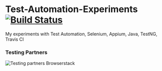 # Test-Automation-Experiments [![Build Status](https://travis-ci.org/deadnight7/Test-Automation-Experiments.svg?branch=master)](https://travis-ci.org/deadnight7/Test-Automation-Experiments)
My experiments with Test Automation, Selenium, Appium, Java, TestNG, Travis CI

### Testing Partners
![Testing partners Browserstack](/web/images/logo/Browserstack-logo.svg)

